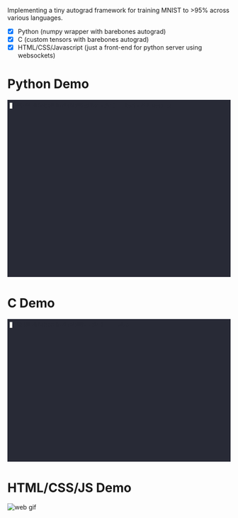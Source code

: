 Implementing a tiny autograd framework for training MNIST to >95% across various languages.

- [x] Python (numpy wrapper with barebones autograd)
- [x] C (custom tensors with barebones autograd)
- [x] HTML/CSS/Javascript (just a front-end for python server using websockets)

# Python Demo
![python gif](./gif/python.gif)

# C Demo

![c gif](./gif/c.gif)

# HTML/CSS/JS Demo

![web gif](./gif/web.gif)

